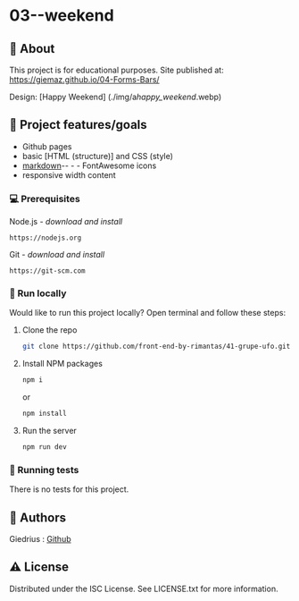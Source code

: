 # 03--weekend

## 🌟 About

This project is for educational purposes. Site published at: https://giemaz.github.io/04-Forms-Bars/

Design: [Happy Weekend] (./img/a*happy_weekend*.webp)

## 🎯 Project features/goals

- Github pages
- basic [HTML (structure)] and CSS (style)
- [markdown](https://docs.github.com/en/get-started/writing-on-github/getting-started-with-writing-and-formatting-on-github/basic-writing-and-formatting-syntax)-- - - FontAwesome icons
- responsive width content

### 💻 Prerequisites

Node.js - _download and install_

```
https://nodejs.org
```

Git - _download and install_

```
https://git-scm.com
```

### 🏃 Run locally

Would like to run this project locally? Open terminal and follow these steps:

1. Clone the repo
   ```sh
   git clone https://github.com/front-end-by-rimantas/41-grupe-ufo.git
   ```
2. Install NPM packages
   ```sh
   npm i
   ```
   or
   ```sh
   npm install
   ```
3. Run the server
   ```sh
   npm run dev
   ```

### 🧪 Running tests

There is no tests for this project.

## 🎅 Authors

Giedrius : [Github](https://github.com/giemaz)

## ⚠️ License

Distributed under the ISC License. See LICENSE.txt for more information.
